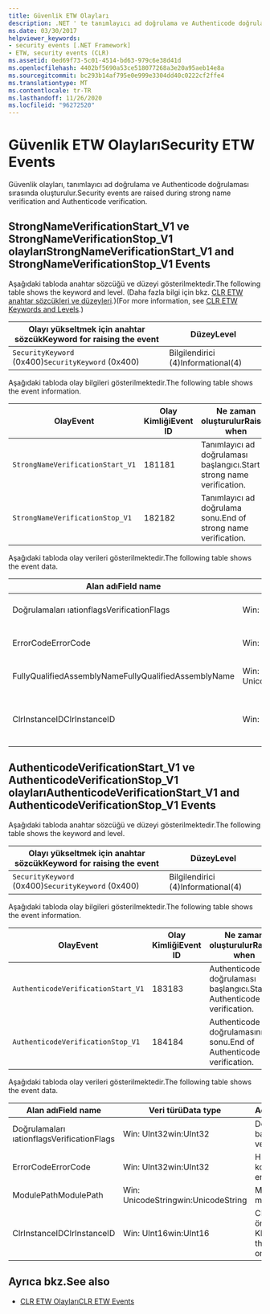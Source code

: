 ```yaml
---
title: Güvenlik ETW Olayları
description: .NET ' te tanımlayıcı ad doğrulama ve Authenticode doğrulaması sırasında oluşturulan güvenlik ETW olaylarını anlayın.
ms.date: 03/30/2017
helpviewer_keywords:
- security events [.NET Framework]
- ETW, security events (CLR)
ms.assetid: 0ed69f73-5c01-4514-bd63-979c6e38d41d
ms.openlocfilehash: 4402bf5690a53ce518077268a3e20a95aeb14e8a
ms.sourcegitcommit: bc293b14af795e0e999e3304dd40c0222cf2ffe4
ms.translationtype: MT
ms.contentlocale: tr-TR
ms.lasthandoff: 11/26/2020
ms.locfileid: "96272520"
---
```

# <a name="security-etw-events"></a><span data-ttu-id="e6b1d-103">Güvenlik ETW Olayları</span><span class="sxs-lookup"><span data-stu-id="e6b1d-103">Security ETW Events</span></span>

<span data-ttu-id="e6b1d-104">Güvenlik olayları, tanımlayıcı ad doğrulama ve Authenticode doğrulaması sırasında oluşturulur.</span><span class="sxs-lookup"><span data-stu-id="e6b1d-104">Security events are raised during strong name verification and Authenticode verification.</span></span>  

## <a name="strongnameverificationstart_v1-and-strongnameverificationstop_v1-events"></a><span data-ttu-id="e6b1d-105">StrongNameVerificationStart_V1 ve StrongNameVerificationStop_V1 olayları</span><span class="sxs-lookup"><span data-stu-id="e6b1d-105">StrongNameVerificationStart_V1 and StrongNameVerificationStop_V1 Events</span></span>  

 <span data-ttu-id="e6b1d-106">Aşağıdaki tabloda anahtar sözcüğü ve düzeyi gösterilmektedir.</span><span class="sxs-lookup"><span data-stu-id="e6b1d-106">The following table shows the keyword and level.</span></span> <span data-ttu-id="e6b1d-107">(Daha fazla bilgi için bkz. [CLR ETW anahtar sözcükleri ve düzeyleri](clr-etw-keywords-and-levels.md).)</span><span class="sxs-lookup"><span data-stu-id="e6b1d-107">(For more information, see [CLR ETW Keywords and Levels](clr-etw-keywords-and-levels.md).)</span></span>  
  
|<span data-ttu-id="e6b1d-108">Olayı yükseltmek için anahtar sözcük</span><span class="sxs-lookup"><span data-stu-id="e6b1d-108">Keyword for raising the event</span></span>|<span data-ttu-id="e6b1d-109">Düzey</span><span class="sxs-lookup"><span data-stu-id="e6b1d-109">Level</span></span>|  
|-----------------------------------|-----------|  
|<span data-ttu-id="e6b1d-110">`SecurityKeyword` (0x400)</span><span class="sxs-lookup"><span data-stu-id="e6b1d-110">`SecurityKeyword` (0x400)</span></span>|<span data-ttu-id="e6b1d-111">Bilgilendirici (4)</span><span class="sxs-lookup"><span data-stu-id="e6b1d-111">Informational(4)</span></span>|  
  
 <span data-ttu-id="e6b1d-112">Aşağıdaki tabloda olay bilgileri gösterilmektedir.</span><span class="sxs-lookup"><span data-stu-id="e6b1d-112">The following table shows the event information.</span></span>  
  
|<span data-ttu-id="e6b1d-113">Olay</span><span class="sxs-lookup"><span data-stu-id="e6b1d-113">Event</span></span>|<span data-ttu-id="e6b1d-114">Olay Kimliği</span><span class="sxs-lookup"><span data-stu-id="e6b1d-114">Event ID</span></span>|<span data-ttu-id="e6b1d-115">Ne zaman oluşturulur</span><span class="sxs-lookup"><span data-stu-id="e6b1d-115">Raised when</span></span>|  
|-----------|--------------|-----------------|  
|`StrongNameVerificationStart_V1`|<span data-ttu-id="e6b1d-116">181</span><span class="sxs-lookup"><span data-stu-id="e6b1d-116">181</span></span>|<span data-ttu-id="e6b1d-117">Tanımlayıcı ad doğrulaması başlangıcı.</span><span class="sxs-lookup"><span data-stu-id="e6b1d-117">Start of strong name verification.</span></span>|  
|`StrongNameVerificationStop_V1`|<span data-ttu-id="e6b1d-118">182</span><span class="sxs-lookup"><span data-stu-id="e6b1d-118">182</span></span>|<span data-ttu-id="e6b1d-119">Tanımlayıcı ad doğrulama sonu.</span><span class="sxs-lookup"><span data-stu-id="e6b1d-119">End of strong name verification.</span></span>|  
  
 <span data-ttu-id="e6b1d-120">Aşağıdaki tabloda olay verileri gösterilmektedir.</span><span class="sxs-lookup"><span data-stu-id="e6b1d-120">The following table shows the event data.</span></span>  
  
|<span data-ttu-id="e6b1d-121">Alan adı</span><span class="sxs-lookup"><span data-stu-id="e6b1d-121">Field name</span></span>|<span data-ttu-id="e6b1d-122">Veri türü</span><span class="sxs-lookup"><span data-stu-id="e6b1d-122">Data type</span></span>|<span data-ttu-id="e6b1d-123">Açıklama</span><span class="sxs-lookup"><span data-stu-id="e6b1d-123">Description</span></span>|  
|----------------|---------------|-----------------|  
|<span data-ttu-id="e6b1d-124">Doğrulamaları ıationflags</span><span class="sxs-lookup"><span data-stu-id="e6b1d-124">VerificationFlags</span></span>|<span data-ttu-id="e6b1d-125">Win: UInt32</span><span class="sxs-lookup"><span data-stu-id="e6b1d-125">win:UInt32</span></span>|<span data-ttu-id="e6b1d-126">Doğrulama bayrakları.</span><span class="sxs-lookup"><span data-stu-id="e6b1d-126">The verification flags.</span></span>|  
|<span data-ttu-id="e6b1d-127">ErrorCode</span><span class="sxs-lookup"><span data-stu-id="e6b1d-127">ErrorCode</span></span>|<span data-ttu-id="e6b1d-128">Win: UInt32</span><span class="sxs-lookup"><span data-stu-id="e6b1d-128">win:UInt32</span></span>|<span data-ttu-id="e6b1d-129">HResult hata kodu.</span><span class="sxs-lookup"><span data-stu-id="e6b1d-129">The HResult error code.</span></span>|  
|<span data-ttu-id="e6b1d-130">FullyQualifiedAssemblyName</span><span class="sxs-lookup"><span data-stu-id="e6b1d-130">FullyQualifiedAssemblyName</span></span>|<span data-ttu-id="e6b1d-131">Win: UnicodeString</span><span class="sxs-lookup"><span data-stu-id="e6b1d-131">win:UnicodeString</span></span>|<span data-ttu-id="e6b1d-132">Tam nitelikli derleme adı.</span><span class="sxs-lookup"><span data-stu-id="e6b1d-132">The fully qualified assembly name.</span></span>|  
|<span data-ttu-id="e6b1d-133">ClrInstanceID</span><span class="sxs-lookup"><span data-stu-id="e6b1d-133">ClrInstanceID</span></span>|<span data-ttu-id="e6b1d-134">Win: UInt16</span><span class="sxs-lookup"><span data-stu-id="e6b1d-134">win:UInt16</span></span>|<span data-ttu-id="e6b1d-135">CLR veya CoreCLR örneği için benzersiz KIMLIK.</span><span class="sxs-lookup"><span data-stu-id="e6b1d-135">Unique ID for the instance of CLR or CoreCLR.</span></span>|  

## <a name="authenticodeverificationstart_v1-and-authenticodeverificationstop_v1-events"></a><span data-ttu-id="e6b1d-136">AuthenticodeVerificationStart_V1 ve AuthenticodeVerificationStop_V1 olayları</span><span class="sxs-lookup"><span data-stu-id="e6b1d-136">AuthenticodeVerificationStart_V1 and AuthenticodeVerificationStop_V1 Events</span></span>  

 <span data-ttu-id="e6b1d-137">Aşağıdaki tabloda anahtar sözcüğü ve düzeyi gösterilmektedir.</span><span class="sxs-lookup"><span data-stu-id="e6b1d-137">The following table shows the keyword and level.</span></span>  
  
|<span data-ttu-id="e6b1d-138">Olayı yükseltmek için anahtar sözcük</span><span class="sxs-lookup"><span data-stu-id="e6b1d-138">Keyword for raising the event</span></span>|<span data-ttu-id="e6b1d-139">Düzey</span><span class="sxs-lookup"><span data-stu-id="e6b1d-139">Level</span></span>|  
|-----------------------------------|-----------|  
|<span data-ttu-id="e6b1d-140">`SecurityKeyword` (0x400)</span><span class="sxs-lookup"><span data-stu-id="e6b1d-140">`SecurityKeyword` (0x400)</span></span>|<span data-ttu-id="e6b1d-141">Bilgilendirici (4)</span><span class="sxs-lookup"><span data-stu-id="e6b1d-141">Informational(4)</span></span>|  
  
 <span data-ttu-id="e6b1d-142">Aşağıdaki tabloda olay bilgileri gösterilmektedir.</span><span class="sxs-lookup"><span data-stu-id="e6b1d-142">The following table shows the event information.</span></span>  
  
|<span data-ttu-id="e6b1d-143">Olay</span><span class="sxs-lookup"><span data-stu-id="e6b1d-143">Event</span></span>|<span data-ttu-id="e6b1d-144">Olay Kimliği</span><span class="sxs-lookup"><span data-stu-id="e6b1d-144">Event ID</span></span>|<span data-ttu-id="e6b1d-145">Ne zaman oluşturulur</span><span class="sxs-lookup"><span data-stu-id="e6b1d-145">Raised when</span></span>|  
|-----------|--------------|-----------------|  
|`AuthenticodeVerificationStart_V1`|<span data-ttu-id="e6b1d-146">183</span><span class="sxs-lookup"><span data-stu-id="e6b1d-146">183</span></span>|<span data-ttu-id="e6b1d-147">Authenticode doğrulaması başlangıcı.</span><span class="sxs-lookup"><span data-stu-id="e6b1d-147">Start of Authenticode verification.</span></span>|  
|`AuthenticodeVerificationStop_V1`|<span data-ttu-id="e6b1d-148">184</span><span class="sxs-lookup"><span data-stu-id="e6b1d-148">184</span></span>|<span data-ttu-id="e6b1d-149">Authenticode doğrulamasının sonu.</span><span class="sxs-lookup"><span data-stu-id="e6b1d-149">End of Authenticode verification.</span></span>|  
  
 <span data-ttu-id="e6b1d-150">Aşağıdaki tabloda olay verileri gösterilmektedir.</span><span class="sxs-lookup"><span data-stu-id="e6b1d-150">The following table shows the event data.</span></span>  
  
|<span data-ttu-id="e6b1d-151">Alan adı</span><span class="sxs-lookup"><span data-stu-id="e6b1d-151">Field name</span></span>|<span data-ttu-id="e6b1d-152">Veri türü</span><span class="sxs-lookup"><span data-stu-id="e6b1d-152">Data type</span></span>|<span data-ttu-id="e6b1d-153">Açıklama</span><span class="sxs-lookup"><span data-stu-id="e6b1d-153">Description</span></span>|  
|----------------|---------------|-----------------|  
|<span data-ttu-id="e6b1d-154">Doğrulamaları ıationflags</span><span class="sxs-lookup"><span data-stu-id="e6b1d-154">VerificationFlags</span></span>|<span data-ttu-id="e6b1d-155">Win: UInt32</span><span class="sxs-lookup"><span data-stu-id="e6b1d-155">win:UInt32</span></span>|<span data-ttu-id="e6b1d-156">Doğrulama bayrakları.</span><span class="sxs-lookup"><span data-stu-id="e6b1d-156">The verification flags.</span></span>|  
|<span data-ttu-id="e6b1d-157">ErrorCode</span><span class="sxs-lookup"><span data-stu-id="e6b1d-157">ErrorCode</span></span>|<span data-ttu-id="e6b1d-158">Win: UInt32</span><span class="sxs-lookup"><span data-stu-id="e6b1d-158">win:UInt32</span></span>|<span data-ttu-id="e6b1d-159">HResult hata kodu.</span><span class="sxs-lookup"><span data-stu-id="e6b1d-159">The HResult error code.</span></span>|  
|<span data-ttu-id="e6b1d-160">ModulePath</span><span class="sxs-lookup"><span data-stu-id="e6b1d-160">ModulePath</span></span>|<span data-ttu-id="e6b1d-161">Win: UnicodeString</span><span class="sxs-lookup"><span data-stu-id="e6b1d-161">win:UnicodeString</span></span>|<span data-ttu-id="e6b1d-162">Modül yolu.</span><span class="sxs-lookup"><span data-stu-id="e6b1d-162">The module path.</span></span>|  
|<span data-ttu-id="e6b1d-163">ClrInstanceID</span><span class="sxs-lookup"><span data-stu-id="e6b1d-163">ClrInstanceID</span></span>|<span data-ttu-id="e6b1d-164">Win: UInt16</span><span class="sxs-lookup"><span data-stu-id="e6b1d-164">win:UInt16</span></span>|<span data-ttu-id="e6b1d-165">CLR veya CoreCLR örneği için benzersiz KIMLIK.</span><span class="sxs-lookup"><span data-stu-id="e6b1d-165">Unique ID for the instance of CLR or CoreCLR.</span></span>|  
  
## <a name="see-also"></a><span data-ttu-id="e6b1d-166">Ayrıca bkz.</span><span class="sxs-lookup"><span data-stu-id="e6b1d-166">See also</span></span>

- [<span data-ttu-id="e6b1d-167">CLR ETW Olayları</span><span class="sxs-lookup"><span data-stu-id="e6b1d-167">CLR ETW Events</span></span>](clr-etw-events.md)
